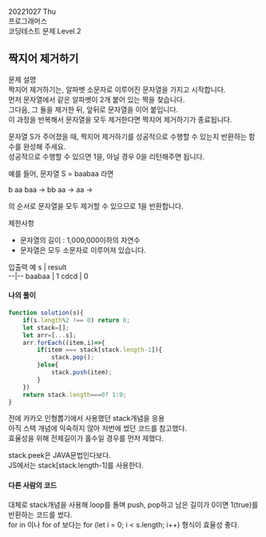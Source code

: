 20221027 Thu  
프로그래머스  
코딩테스트 문제 Level.2  

짝지어 제거하기
---
문제 설명  
짝지어 제거하기는, 알파벳 소문자로 이루어진 문자열을 가지고 시작합니다.  
먼저 문자열에서 같은 알파벳이 2개 붙어 있는 짝을 찾습니다.  
그다음, 그 둘을 제거한 뒤, 앞뒤로 문자열을 이어 붙입니다.  
이 과정을 반복해서 문자열을 모두 제거한다면 짝지어 제거하기가 종료됩니다.  

문자열 S가 주어졌을 때, 짝지어 제거하기를 성공적으로 수행할 수 있는지 반환하는 함수를 완성해 주세요.  
성공적으로 수행할 수 있으면 1을, 아닐 경우 0을 리턴해주면 됩니다. 

예를 들어, 문자열 S = baabaa 라면  

b aa baa → bb aa → aa → 

의 순서로 문자열을 모두 제거할 수 있으므로 1을 반환합니다.  

제한사항  
- 문자열의 길이 : 1,000,000이하의 자연수  
- 문자열은 모두 소문자로 이루어져 있습니다. 

입출력 예 
s |	result  
--|--
baabaa	| 1 
cdcd	| 0 

#### 나의 풀이
```jsx
function solution(s){
    if(s.length%2 !== 0) return 0;
    let stack=[];
    let arr=[...s];
    arr.forEach((item,i)=>{
        if(item === stack[stack.length-1]){
            stack.pop();
        }else{
            stack.push(item);
        }
    })
    return stack.length===0? 1:0;
}
```
전에 카카오 인형뽑기에서 사용했던 stack개념을 응용  
아직 스택 개념에 익숙하지 않아 저번에 썼던 코드를 참고했다.  
효율성을 위해 전체길이가 홀수일 경우를 먼저 제했다.   

stack.peek은 JAVA문법인다보다.   
JS에서는 stack[stack.length-1]를 사용한다.

#### 다른 사람의 코드
대체로 stack개념을 사용해 loop를 돌며 push, pop하고 남은 길이가 0이면 1(true)를 반환하는 코드를 썼다.  
for in 이나 for of 보다는 for (let i = 0; i < s.length; i++) 형식이 효율성 좋다.




